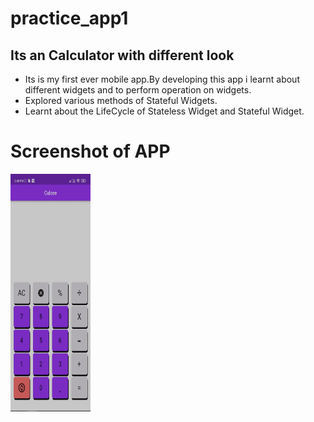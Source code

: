 # practice_app1

<h2>Its an Calculator with different look</h2>

<ul>
  <li>Its is my first ever mobile app.By developing this app i learnt about different widgets and to perform operation on widgets.</li>
  <li>Explored various methods of Stateful Widgets.</li>
  <li>Learnt about the LifeCycle of Stateless Widget and Stateful Widget.</li>  
</ul>

<h1>Screenshot of APP</h1>
<img src="Screenshot.jpg" alt="Screenshot" width="128px" height="380px">
